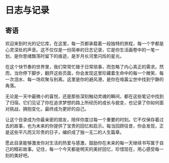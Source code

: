 # 日志与记录

## 寄语

欢迎来到时光的记忆库，在这里，每一页都承载着一段独特的旅程，每一个字都是心灵深处的声音。这不仅仅是一份简单的日志记录，它是你生活画卷中的一笔一划，是你思绪飘荡时留下的痕迹，是岁月长河里闪烁的星光。

在这个快节奏的世界里，我们常常忙碌于日常琐事，而忽略了内心真正的需求。然而，当你停下脚步，翻开这些页面，你会发现这里珍藏着生命中的每一个微笑、每一次泪水、每一场欢聚与别离。这里是你的避风港，是你在喧嚣尘世中找到宁静的角落。

无论是一天中最微小的喜悦，还是那些深刻触动灵魂的瞬间，都在这些笔记中找到了归宿。它们见证了你在追求梦想的路上所经历的成长与蜕变，也记录了你如何面对挑战，拥抱变化，最终成为更好的自己。

让这个目录成为你最亲密的朋友，陪伴你度过每一个重要的时刻。它不仅保存着过去的故事，也为未来的你提供了宝贵的回忆和启示。每当回顾往昔，你会发现，正是这些平凡而又珍贵的日子，编织成了独一无二的人生篇章。

愿此目录能够激发你对生活的热爱与感激，鼓励你在未来的每一天继续书写属于自己的精彩故事。记住，每一个今天都是明天的美好回忆，珍惜现在，用心感受每一刻的美好吧。
